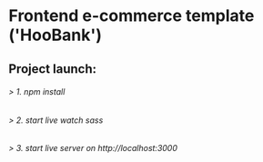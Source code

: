 # Frontend e-commerce template ('HooBank')
## Project launch:
###### > 1. npm install
###### > 2. start live watch sass
###### > 3. start live server on http://localhost:3000